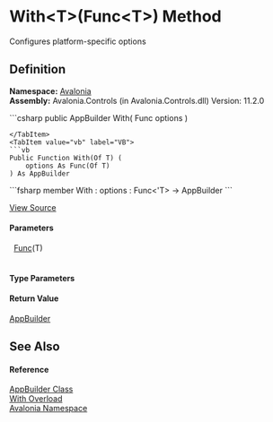 # With&lt;T&gt;(Func&lt;T&gt;) Method


Configures platform-specific options



## Definition
**Namespace:** <a href="N_Avalonia">Avalonia</a>  
**Assembly:** Avalonia.Controls (in Avalonia.Controls.dll) Version: 11.2.0

<Tabs groupId="api-code-preview">
<TabItem value="csharp" label="C#">
```csharp
public AppBuilder With<T>(
	Func<T> options
)

```
</TabItem>
<TabItem value="vb" label="VB">
```vb
Public Function With(Of T) ( 
	options As Func(Of T)
) As AppBuilder
```
</TabItem>
<TabItem value="fsharp" label="F#">
```fsharp
member With : 
        options : Func<'T> -> AppBuilder 
```
</TabItem>
</Tabs>



<a href="https://github.com/AvaloniaUI/Avalonia/tree/master/src/Avalonia.Controls/AppBuilder.cs#L273" title="View the source code">View Source</a>



#### Parameters
<dl><dt>  <a href="https://learn.microsoft.com/dotnet/api/system.func-1" target="_blank" rel="noopener noreferrer">Func</a>(T)</dt><dd> </dd></dl>

#### Type Parameters
<dl><dt /><dd /></dl>

#### Return Value
<a href="T_Avalonia_AppBuilder">AppBuilder</a>

## See Also


#### Reference
<a href="T_Avalonia_AppBuilder">AppBuilder Class</a>  
<a href="Overload_Avalonia_AppBuilder_With">With Overload</a>  
<a href="N_Avalonia">Avalonia Namespace</a>  
